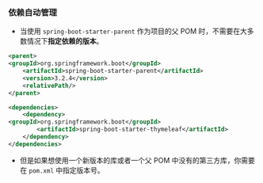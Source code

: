 ### 依赖自动管理
- 当使用 `spring-boot-starter-parent` 作为项目的父 POM 时，不需要在大多数情况下**指定依赖的版本**。
```xml
<parent>  
<groupId>org.springframework.boot</groupId>  
    <artifactId>spring-boot-starter-parent</artifactId>  
    <version>3.2.4</version>  
    <relativePath/>
</parent>

<dependencies>  
    <dependency>  
<groupId>org.springframework.boot</groupId>  
        <artifactId>spring-boot-starter-thymeleaf</artifactId>  
    </dependency>
</dependencies>
```
- 但是如果想使用一个新版本的库或者一个父 POM 中没有的第三方库，你需要在 `pom.xml` 中指定版本号。